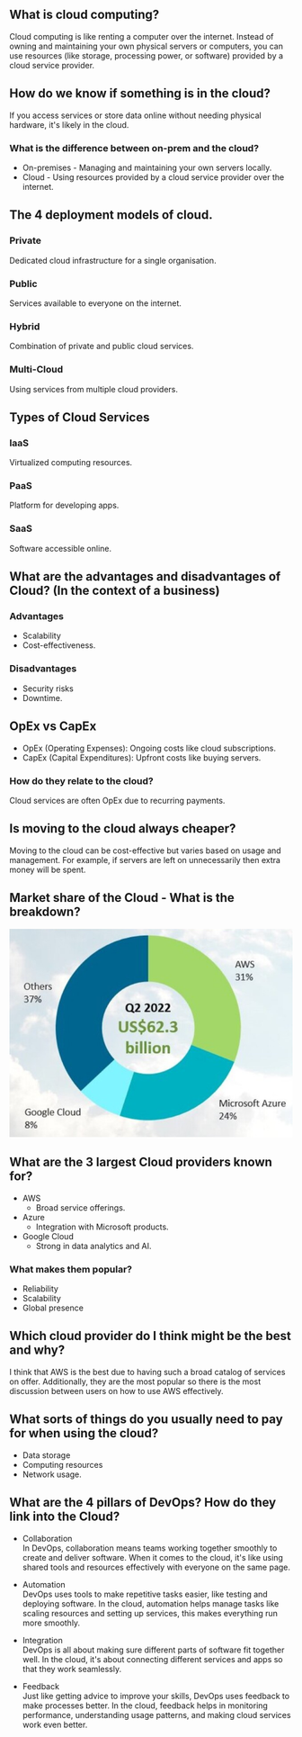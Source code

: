 ## What is cloud computing?
Cloud computing is like renting a computer over the internet. Instead of owning and maintaining your own physical servers or computers, you can use resources (like storage, processing power, or software) provided by a cloud service provider.
## How do we know if something is in the cloud?
If you access services or store data online without needing physical hardware, it's likely in the cloud.

### What is the difference between on-prem and the cloud?
* On-premises - Managing and maintaining your own servers locally.
* Cloud - Using resources provided by a cloud service provider over the internet.
## The 4 deployment models of cloud.
### Private
Dedicated cloud infrastructure for a single organisation.
### Public
Services available to everyone on the internet.
### Hybrid
Combination of private and public cloud services.
### Multi-Cloud
Using services from multiple cloud providers.

## Types of Cloud Services
### IaaS
Virtualized computing resources.
### PaaS
Platform for developing apps.
### SaaS
Software accessible online.

## What are the advantages and disadvantages of Cloud? (In the context of a business)
### Advantages
* Scalability
* Cost-effectiveness.
### Disadvantages
* Security risks
* Downtime.

## OpEx vs CapEx
* OpEx (Operating Expenses): Ongoing costs like cloud subscriptions.
* CapEx (Capital Expenditures): Upfront costs like buying servers.

### How do they relate to the cloud?
Cloud services are often OpEx due to recurring payments.

## Is moving to the cloud always cheaper?
Moving to the cloud can be cost-effective but varies based on usage and management. For example, if servers are left on unnecessarily then extra money will be spent.

## Market share of the Cloud - What is the breakdown?
![img.png](img.png)

## What are the 3 largest Cloud providers known for?
* AWS
  * Broad service offerings.
* Azure
  * Integration with Microsoft products.
* Google Cloud
  * Strong in data analytics and AI.
### What makes them popular?
* Reliability
* Scalability
* Global presence

## Which cloud provider do I think might be the best and why?
I think that AWS is the best due to having such a broad catalog of services on offer. Additionally, they are the most popular so there is the most discussion between users on how to use AWS effectively.
## What sorts of things do you usually need to pay for when using the cloud?
* Data storage
* Computing resources
* Network usage.
## What are the 4 pillars of DevOps? How do they link into the Cloud?
* Collaboration<br>
In DevOps, collaboration means teams working together smoothly to create and deliver software. When it comes to the cloud, it's like using shared tools and resources effectively with everyone on the same page.

* Automation<br>
DevOps uses tools to make repetitive tasks easier, like testing and deploying software. In the cloud, automation helps manage tasks like scaling resources and setting up services, this makes everything run more smoothly.

* Integration<br>
DevOps is all about making sure different parts of software fit together well. In the cloud, it's about connecting different services and apps so that they work seamlessly.

* Feedback<br>
Just like getting advice to improve your skills, DevOps uses feedback to make processes better. In the cloud, feedback helps in monitoring performance, understanding usage patterns, and making cloud services work even better.
